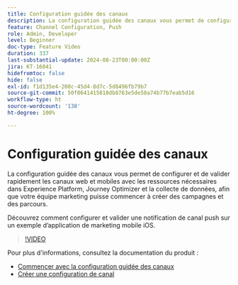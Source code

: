 ```yaml
---
title: Configuration guidée des canaux
description: La configuration guidée des canaux vous permet de configurer et de valider rapidement les canaux web et mobiles avec les ressources nécessaires dans Experience Platform, Journey Optimizer et la collecte de données, afin que votre équipe marketing puisse commencer à créer des campagnes et des parcours. Découvrez comment configurer et valider une notification de canal push sur un exemple d’application de marketing mobile iOS.
feature: Channel Configuration, Push
role: Admin, Developer
level: Beginner
doc-type: Feature Video
duration: 337
last-substantial-update: 2024-08-23T00:00:00Z
jira: KT-16041
hidefromtoc: false
hide: false
exl-id: f1d135e4-208c-45d4-8d7c-5d8496fb79b7
source-git-commit: 50f0641415818db8763e5de58a74b77b7eab5d16
workflow-type: ht
source-wordcount: '138'
ht-degree: 100%

---
```


# Configuration guidée des canaux

La configuration guidée des canaux vous permet de configurer et de valider rapidement les canaux web et mobiles avec les ressources nécessaires dans Experience Platform, Journey Optimizer et la collecte de données, afin que votre équipe marketing puisse commencer à créer des campagnes et des parcours.

Découvrez comment configurer et valider une notification de canal push sur un exemple d’application de marketing mobile iOS.

>[!VIDEO](https://video.tv.adobe.com/v/3449624/?captions=fre_fr&learn=on)

Pour plus d&#39;informations, consultez la documentation du produit :

* [Commencer avec la configuration guidée des canaux](https://experienceleague.adobe.com/docs/journey-optimizer/using/configuration/guided-setup/set-mobile-config.html?lang=fr)
* [Créer une configuration de canal](https://experienceleague.adobe.com/docs/journey-optimizer/using/configuration/guided-setup/create-channel-set-up.html?lang=fr)
